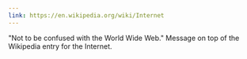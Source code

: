 ```yaml
---
link: https://en.wikipedia.org/wiki/Internet
---
```

"Not to be confused with the World Wide Web." Message on top of the Wikipedia entry for the Internet.